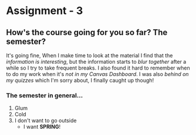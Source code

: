 # <h1> Assignment - 3
## <h2> How's the course going for you so far? The semester?

It's going fine, When I make time to look at the material I find that the *information is interesting*, but the information starts to *blur together* after a while so I try to take frequent breaks. I also found it hard to remember when to do my work when it's *not in my Canvas Dashboard*. I was also *behind on my quizzes* which I'm sorry about, I finally caught up though!

### The semester in general...
1. Glum
2. Cold
3. I don't want to go outside
   - I want **SPRING**!

